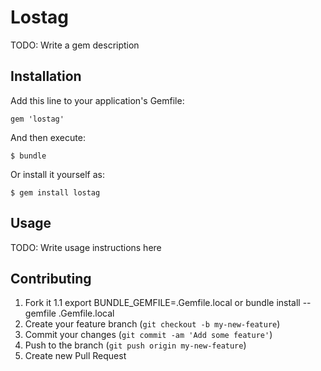 # Lostag

TODO: Write a gem description

## Installation

Add this line to your application's Gemfile:

    gem 'lostag'

And then execute:

    $ bundle

Or install it yourself as:

    $ gem install lostag

## Usage

TODO: Write usage instructions here

## Contributing

1. Fork it
1.1 export BUNDLE_GEMFILE=.Gemfile.local or bundle install --gemfile .Gemfile.local
2. Create your feature branch (`git checkout -b my-new-feature`)
3. Commit your changes (`git commit -am 'Add some feature'`)
4. Push to the branch (`git push origin my-new-feature`)
5. Create new Pull Request
